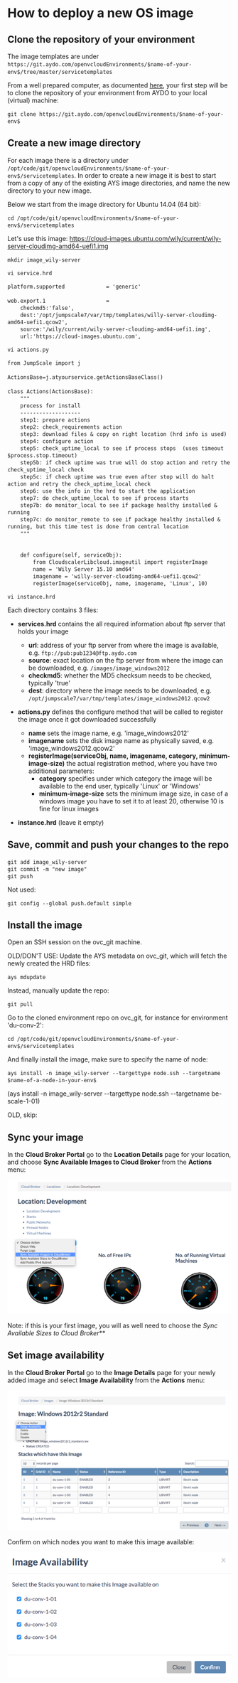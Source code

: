 # How to deploy a new OS image

## Clone the repository of your environment

The image templates are under `https://git.aydo.com/openvcloudEnvironments/$name-of-your-env$/tree/master/servicetemplates`

From a well prepared computer, as documented [here](preparing_for_indirect_access.md), your first step will be to clone the repository of your environment from AYDO to your local (virtual) machine:
```
git clone https://git.aydo.com/openvcloudEnvironments/$name-of-your-env$
```

## Create a new image directory

For each image there is a directory under `/opt/code/git/openvcloudEnvironments/$name-of-your-env$/servicetemplates`. In order to create a new image it is best to start from a copy of any of the existing AYS image directories, and name the new directory to your new image.

Below we start from the image directory for Ubuntu 14.04 (64 bit):

```
cd /opt/code/git/openvcloudEnvironments/$name-of-your-env$/servicetemplates
```

Let's use this image:
https://cloud-images.ubuntu.com/wily/current/wily-server-cloudimg-amd64-uefi1.img

```
mkdir image_wily-server
```

```
vi service.hrd
```

```
platform.supported             = 'generic'

web.export.1                   =
    checkmd5:'false',
    dest:'/opt/jumpscale7/var/tmp/templates/willy-server-cloudimg-amd64-uefi1.qcow2',
    source:'/wily/current/wily-server-cloudimg-amd64-uefi1.img',
    url:'https://cloud-images.ubuntu.com',
```

```
vi actions.py
```


```
from JumpScale import j

ActionsBase=j.atyourservice.getActionsBaseClass()

class Actions(ActionsBase):
    """
    process for install
    -------------------
    step1: prepare actions
    step2: check_requirements action
    step3: download files & copy on right location (hrd info is used)
    step4: configure action
    step5: check_uptime_local to see if process stops  (uses timeout $process.stop.timeout)
    step5b: if check uptime was true will do stop action and retry the check_uptime_local check
    step5c: if check uptime was true even after stop will do halt action and retry the check_uptime_local check
    step6: use the info in the hrd to start the application
    step7: do check_uptime_local to see if process starts
    step7b: do monitor_local to see if package healthy installed & running
    step7c: do monitor_remote to see if package healthy installed & running, but this time test is done from central location
    """


    def configure(self, serviceObj):
        from CloudscalerLibcloud.imageutil import registerImage
        name = 'Wily Server 15.10 amd64'
        imagename = 'willy-server-cloudimg-amd64-uefi1.qcow2'
        registerImage(serviceObj, name, imagename, 'Linux', 10)
```

```
vi instance.hrd
```

Each directory contains 3 files:

- **services.hrd** contains the all required information about ftp server that holds your image

  - **url**: address of your ftp server from where the image is available, e.g. `ftp://pub:pub1234@ftp.aydo.com`
  - **source**: exact location on the ftp server from where the image can be downloaded, e.g. `/images/image_windows2012`
  - **checkmd5**: whether the MD5 checksum needs to be checked, typically 'true'
  - **dest**: directory where the image needs to be downloaded, e.g. `/opt/jumpscale7/var/tmp/templates/image_windows2012.qcow2`

- **actions.py** defines the configure method that will be called to register the image once it got downloaded successfully

  - **name** sets the image name, e.g. 'image_windows2012'
  - **imagename** sets the disk image name as physically saved, e.g. 'image_windows2012.qcow2'
  - **registerImage(serviceObj, name, imagename, category, minimum-image-size)** the actual registration method, where you have two additional parameters:
    - **category** specifies under which category the image will be available to the end user, typically 'Linux' or 'Windows'
    - **minimum-image-size** sets the minimum image size, in case of a windows image you have to set it to at least 20, otherwise 10 is fine for linux images

- **instance.hrd** (leave it empty)


## Save, commit and push your changes to the repo

```
git add image_wily-server
git commit -m "new image"
git push
```

Not used:
```
git config --global push.default simple
```

## Install the image

Open an SSH session on the ovc_git machine.

OLD/DON'T USE:
Update the AYS metadata on ovc_git, which will fetch the newly created the HRD files:
```
ays mdupdate
```

Instead, manually update the repo:
```
git pull
```


Go to the cloned environment repo on ovc_git, for instance for environment 'du-conv-2':
```
cd /opt/code/git/openvcloudEnvironments/$name-of-your-env$/servicetemplates
```

And finally install the image, make sure to specify the name of node:
```
ays install -n image_wily-server --targettype node.ssh --targetname $name-of-a-node-in-your-env$
```

(ays install -n image_wily-server --targettype node.ssh --targetname be-scale-1-01)

OLD, skip:
## Sync your image

In the **Cloud Broker Portal** go to the **Location Details** page for your location, and choose **Sync Available Images to Cloud Broker** from the **Actions** menu:

![](SyncAvailableImages.png)

Note: if this is your first image, you will as well need to choose the *Sync Available Sizes to Cloud Broker***


## Set image availability

In the **Cloud Broker Portal** go to the **Image Details** page for your newly added image and select **Image Availability** from the **Actions** menu:

![](ImageAvailability.png)

Confirm on which nodes you want to make this image available:

![](ImageAvailability2.png)
